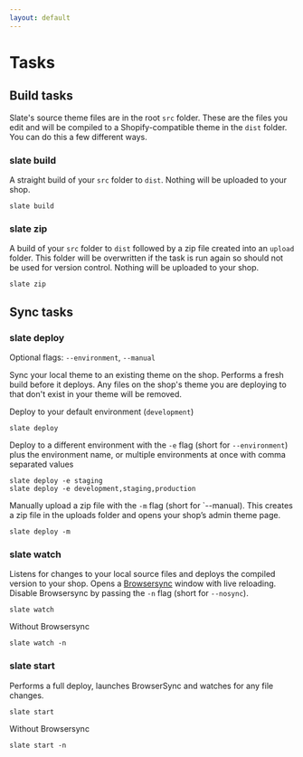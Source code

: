 ```yaml
---
layout: default
---
```

# Tasks

## Build tasks

Slate's source theme files are in the root `src` folder. These are the files you edit and will be compiled to a Shopify-compatible theme in the `dist` folder. You can do this a few different ways.

### slate build

A straight build of your `src` folder to `dist`. Nothing will be uploaded to your shop.

```
slate build
```

### slate zip

A build of your `src` folder to `dist` followed by a zip file created into an `upload` folder. This folder will be overwritten if the task is run again so should not be used for version control. Nothing will be uploaded to your shop.

```
slate zip
```

## Sync tasks

### slate deploy

Optional flags: `--environment`, `--manual`

Sync your local theme to an existing theme on the shop. Performs a fresh build before it deploys. Any files on the shop's theme you are deploying to that don't exist in your theme will be removed.

Deploy to your default environment (`development`)
```
slate deploy
```

Deploy to a different environment with the `-e` flag (short for `--environment`) plus the environment name, or multiple environments at once with comma separated values
```
slate deploy -e staging
slate deploy -e development,staging,production
```

Manually upload a zip file with the `-m` flag (short for `--manual). This creates a zip file in the uploads folder and opens your shop’s admin theme page.
```
slate deploy -m
```

### slate watch

Listens for changes to your local source files and deploys the compiled version to your shop. Opens a [Browsersync](https://www.npmjs.com/package/browser-sync) window with live reloading. Disable Browsersync by passing the `-n` flag (short for `--nosync`).

```
slate watch
```

Without Browsersync

```
slate watch -n
```


### slate start

Performs a full deploy, launches BrowserSync and watches for any file changes.

```
slate start
```

Without Browsersync

```
slate start -n
```
